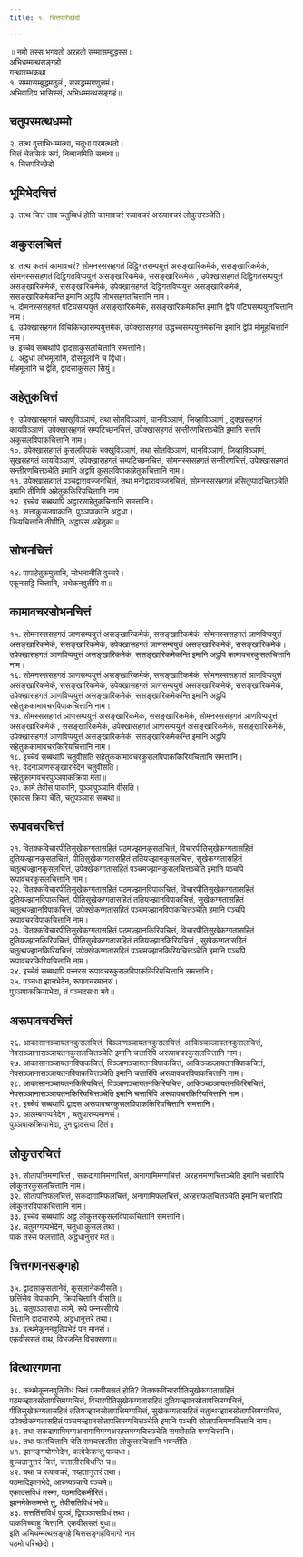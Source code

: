 ```yaml
---
title: १. चित्तपरिच्छेदो

---
```

॥ नमो तस्स भगवतो अरहतो सम्मासम्बुद्धस्स॥  
अभिधम्मत्थसङ्गहो  
गन्थारम्भकथा  
१. सम्मासम्बुद्धमतुलं , ससद्धम्मगणुत्तमं।  
अभिवादिय भासिस्सं, अभिधम्मत्थसङ्गहं॥  


## चतुपरमत्थधम्मो

२. तत्थ वुत्ताभिधम्मत्था, चतुधा परमत्थतो।  
चित्तं चेतसिकं रूपं, निब्बानमिति सब्बथा॥  
१. चित्तपरिच्छेदो  


## भूमिभेदचित्तं

३. तत्थ चित्तं ताव चतुब्बिधं होति कामावचरं रूपावचरं अरूपावचरं लोकुत्तरञ्‍चेति।  


## अकुसलचित्तं

४. तत्थ कतमं कामावचरं? सोमनस्ससहगतं दिट्ठिगतसम्पयुत्तं असङ्खारिकमेकं, ससङ्खारिकमेकं, सोमनस्ससहगतं दिट्ठिगतविप्पयुत्तं असङ्खारिकमेकं, ससङ्खारिकमेकं , उपेक्खासहगतं दिट्ठिगतसम्पयुत्तं असङ्खारिकमेकं, ससङ्खारिकमेकं, उपेक्खासहगतं दिट्ठिगतविप्पयुत्तं असङ्खारिकमेकं, ससङ्खारिकमेकन्ति इमानि अट्ठपि लोभसहगतचित्तानि नाम।  
५. दोमनस्ससहगतं पटिघसम्पयुत्तं असङ्खारिकमेकं, ससङ्खारिकमेकन्ति इमानि द्वेपि पटिघसम्पयुत्तचित्तानि नाम।  
६. उपेक्खासहगतं विचिकिच्छासम्पयुत्तमेकं, उपेक्खासहगतं उद्धच्‍चसम्पयुत्तमेकन्ति इमानि द्वेपि मोमूहचित्तानि नाम।  
७. इच्‍चेवं सब्बथापि द्वादसाकुसलचित्तानि समत्तानि।  
८. अट्ठधा लोभमूलानि, दोसमूलानि च द्विधा।  
मोहमूलानि च द्वेति, द्वादसाकुसला सियुं॥  


## अहेतुकचित्तं

९. उपेक्खासहगतं चक्खुविञ्‍ञाणं, तथा सोतविञ्‍ञाणं, घानविञ्‍ञाणं, जिव्हाविञ्‍ञाणं , दुक्खसहगतं कायविञ्‍ञाणं, उपेक्खासहगतं सम्पटिच्छनचित्तं, उपेक्खासहगतं सन्तीरणचित्तञ्‍चेति इमानि सत्तपि अकुसलविपाकचित्तानि नाम।  
१०. उपेक्खासहगतं कुसलविपाकं चक्खुविञ्‍ञाणं, तथा सोतविञ्‍ञाणं, घानविञ्‍ञाणं, जिव्हाविञ्‍ञाणं, सुखसहगतं कायविञ्‍ञाणं, उपेक्खासहगतं सम्पटिच्छनचित्तं, सोमनस्ससहगतं सन्तीरणचित्तं, उपेक्खासहगतं सन्तीरणचित्तञ्‍चेति इमानि अट्ठपि कुसलविपाकाहेतुकचित्तानि नाम।  
११. उपेक्खासहगतं पञ्‍चद्वारावज्‍जनचित्तं, तथा मनोद्वारावज्‍जनचित्तं, सोमनस्ससहगतं हसितुप्पादचित्तञ्‍चेति इमानि तीणिपि अहेतुककिरियचित्तानि नाम।  
१२. इच्‍चेव सब्बथापि अट्ठारसाहेतुकचित्तानि समत्तानि।  
१३. सत्ताकुसलपाकानि, पुञ्‍ञपाकानि अट्ठधा।  
क्रियचित्तानि तीणीति, अट्ठारस अहेतुका॥  


## सोभनचित्तं

१४. पापाहेतुकमुत्तानि, सोभनानीति वुच्‍चरे।  
एकूनसट्ठि चित्तानि, अथेकनवुतीपि वा॥  


## कामावचरसोभनचित्तं

१५. सोमनस्ससहगतं ञाणसम्पयुत्तं असङ्खारिकमेकं, ससङ्खारिकमेकं, सोमनस्ससहगतं ञाणविप्पयुत्तं असङ्खारिकमेकं, ससङ्खारिकमेकं, उपेक्खासहगतं ञाणसम्पयुत्तं असङ्खारिकमेकं, ससङ्खारिकमेकं। उपेक्खासहगतं ञाणविप्पयुत्तं असङ्खारिकमेकं, ससङ्खारिकमेकन्ति इमानि अट्ठपि कामावचरकुसलचित्तानि नाम।  
१६. सोमनस्ससहगतं ञाणसम्पयुत्तं असङ्खारिकमेकं, ससङ्खारिकमेकं, सोमनस्ससहगतं ञाणविप्पयुत्तं असङ्खारिकमेकं, ससङ्खारिकमेकं, उपेक्खासहगतं ञाणसम्पयुत्तं असङ्खारिकमेकं, ससङ्खारिकमेकं, उपेक्खासहगतं ञाणविप्पयुत्तं असङ्खारिकमेकं, ससङ्खारिकमेकन्ति इमानि अट्ठपि सहेतुककामावचरविपाकचित्तानि नाम।  
१७. सोमस्ससहगतं ञाणसम्पयुत्तं असङ्खारिकमेकं, ससङ्खारिकमेकं, सोमनस्ससहगतं ञाणविप्पयुत्तं असङ्खारिकमेकं , ससङ्खारिकमेकं, उपेक्खासहगतं ञाणसम्पयुत्तं असङ्खारिकमेकं, ससङ्खारिकमेकं, उपेक्खासहगतं ञाणविप्पयुत्तं असङ्खारिकमेकं, ससङ्खारिकमेकन्ति इमानि अट्ठपि सहेतुककामावचरकिरियचित्तानि नाम।  
१८. इच्‍चेवं सब्बथापि चतुवीसति सहेतुककामावचरकुसलविपाककिरियचित्तानि समत्तानि।  
१९. वेदनाञाणसङ्खारभेदेन चतुवीसति।  
सहेतुकामावचरपुञ्‍ञपाकक्रिया मता॥  
२०. कामे तेवीस पाकानि, पुञ्‍ञापुञ्‍ञानि वीसति।  
एकादस क्रिया चेति, चतुपञ्‍ञास सब्बथा॥  


## रूपावचरचित्तं

२१. वितक्‍कविचारपीतिसुखेकग्गतासहितं पठमज्झानकुसलचित्तं, विचारपीतिसुखेकग्गतासहितं दुतियज्झानकुसलचित्तं, पीतिसुखेकग्गतासहितं ततियज्झानकुसलचित्तं, सुखेकग्गतासहितं चतुत्थज्झानकुसलचित्तं, उपेक्खेकग्गतासहितं पञ्‍चमज्झानकुसलचित्तञ्‍चेति इमानि पञ्‍चपि रूपावचरकुसलचित्तानि नाम।  
२२. वितक्‍कविचारपीतिसुखेकग्गतासहितं पठमज्झानविपाकचित्तं, विचारपीतिसुखेकग्गतासहितं दुतियज्झानविपाकचित्तं, पीतिसुखेकग्गतासहितं ततियज्झानविपाकचित्तं, सुखेकग्गतासहितं चतुत्थज्झानविपाकचित्तं, उपेक्खेकग्गतासहितं पञ्‍चमज्झानविपाकचित्तञ्‍चेति इमानि पञ्‍चपि रूपावचरविपाकचित्तानि नाम।  
२३. वितक्‍कविचारपीतिसुखेकग्गतासहितं पठमज्झानकिरियचित्तं, विचारपीतिसुखेकग्गतासहितं दुतियज्झानकिरियचित्तं, पीतिसुखेकग्गतासहितं ततियज्झानकिरियचित्तं , सुखेकग्गतासहितं चतुत्थज्झानकिरियचित्तं, उपेक्खेकग्गतासहितं पञ्‍चमज्झानकिरियचित्तञ्‍चेति इमानि पञ्‍चपि रूपावचरकिरियचित्तानि नाम।  
२४. इच्‍चेवं सब्बथापि पन्‍नरस रूपावचरकुसलविपाककिरियचित्तानि समत्तानि।  
२५. पञ्‍चधा झानभेदेन, रूपावचरमानसं।  
पुञ्‍ञपाकक्रियाभेदा, तं पञ्‍चदसधा भवे॥  


## अरूपावचरचित्तं

२६. आकासानञ्‍चायतनकुसलचित्तं, विञ्‍ञाणञ्‍चायतनकुसलचित्तं, आकिञ्‍चञ्‍ञायतनकुसलचित्तं, नेवसञ्‍ञानासञ्‍ञायतनकुसलचित्तञ्‍चेति इमानि चत्तारिपि अरूपावचरकुसलचित्तानि नाम।  
२७. आकासानञ्‍चायतनविपाकचित्तं, विञ्‍ञाणञ्‍चायतनविपाकचित्तं, आकिञ्‍चञ्‍ञायतनविपाकचित्तं, नेवसञ्‍ञानासञ्‍ञायतनविपाकचित्तञ्‍चेति इमानि चत्तारिपि अरूपावचरविपाकचित्तानि नाम।  
२८. आकासानञ्‍चायतनकिरियचित्तं, विञ्‍ञाणञ्‍चायतनकिरियचित्तं, आकिञ्‍चञ्‍ञायतनकिरियचित्तं, नेवसञ्‍ञानासञ्‍ञायतनकिरियचित्तञ्‍चेति इमानि चत्तारिपि अरूपावचरकिरियचित्तानि नाम।  
२९. इच्‍चेवं सब्बथापि द्वादस अरूपावचरकुसलविपाककिरियचित्तानि समत्तानि।  
३०. आलम्बणप्पभेदेन , चतुधारुप्पमानसं।  
पुञ्‍ञपाकक्रियाभेदा, पुन द्वादसधा ठितं॥  


## लोकुत्तरचित्तं

३१. सोतापत्तिमग्गचित्तं , सकदागामिमग्गचित्तं, अनागामिमग्गचित्तं, अरहत्तमग्गचित्तञ्‍चेति इमानि चत्तारिपि लोकुत्तरकुसलचित्तानि नाम।  
३२. सोतापत्तिफलचित्तं, सकदागामिफलचित्तं, अनागामिफलचित्तं, अरहत्तफलचित्तञ्‍चेति इमानि चत्तारिपि लोकुत्तरविपाकचित्तानि नाम।  
३३. इच्‍चेवं सब्बथापि अट्ठ लोकुत्तरकुसलविपाकचित्तानि समत्तानि।  
३४. चतुमग्गप्पभेदेन, चतुधा कुसलं तथा।  
पाकं तस्स फलत्ताति, अट्ठधानुत्तरं मतं॥  


## चित्तगणनसङ्गहो

३५. द्वादसाकुसलानेवं, कुसलानेकवीसति।  
छत्तिंसेव विपाकानि, क्रियचित्तानि वीसति॥  
३६. चतुपञ्‍ञासधा कामे, रूपे पन्‍नरसीरये।  
चित्तानि द्वादसारुप्पे, अट्ठधानुत्तरे तथा॥  
३७. इत्थमेकूननवुतिपभेदं पन मानसं।  
एकवीससतं वाथ, विभजन्ति विचक्खणा॥  


## वित्थारगणना

३८. कथमेकूननवुतिविधं चित्तं एकवीससतं होति? वितक्‍कविचारपीतिसुखेकग्गतासहितं पठमज्झानसोतापत्तिमग्गचित्तं, विचारपीतिसुखेकग्गतासहितं दुतियज्झानसोतापत्तिमग्गचित्तं, पीतिसुखेकग्गतासहितं ततियज्झानसोतापत्तिमग्गचित्तं, सुखेकग्गतासहितं चतुत्थज्झानसोतापत्तिमग्गचित्तं, उपेक्खेकग्गतासहितं पञ्‍चमज्झानसोतापत्तिमग्गचित्तञ्‍चेति इमानि पञ्‍चपि सोतापत्तिमग्गचित्तानि नाम।  
३९. तथा सकदागामिमग्गअनागामिमग्गअरहत्तमग्गचित्तञ्‍चेति समवीसति मग्गचित्तानि।  
४०. तथा फलचित्तानि चेति समचत्तालीस लोकुत्तरचित्तानि भवन्तीति।  
४१. झानङ्गयोगभेदेन, कत्वेकेकन्तु पञ्‍चधा।  
वुच्‍चतानुत्तरं चित्तं, चत्तालीसविधन्ति च॥  
४२. यथा च रूपावचरं, गय्हतानुत्तरं तथा।  
पठमादिझानभेदे, आरुप्पञ्‍चापि पञ्‍चमे॥  
एकादसविधं तस्मा, पठमादिकमीरितं।  
झानमेकेकमन्ते तु, तेवीसतिविधं भवे॥  
४३. सत्ततिंसविधं पुञ्‍ञं, द्विपञ्‍ञासविधं तथा।  
पाकमिच्‍चाहु चित्तानि, एकवीससतं बुधा॥  
इति अभिधम्मत्थसङ्गहे चित्तसङ्गहविभागो नाम  
पठमो परिच्छेदो।  